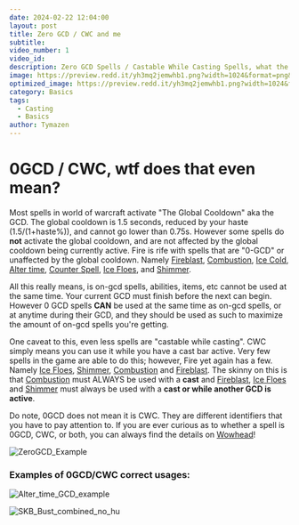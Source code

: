 ```yaml
---
date: 2024-02-22 12:04:00
layout: post
title: Zero GCD / CWC and me
subtitle:
video_number: 1
video_id:
description: Zero GCD Spells / Castable While Casting Spells, what the hell?
image: https://preview.redd.it/yh3mq2jemwhb1.png?width=1024&format=png&auto=webp&s=336811a8a09d1e354c1b130908020e92d56c57f0
optimized_image: https://preview.redd.it/yh3mq2jemwhb1.png?width=1024&format=png&auto=webp&s=336811a8a09d1e354c1b130908020e92d56c57f0
category: Basics
tags:
  - Casting
  - Basics
author: Tymazen
---
```


# 0GCD / CWC, wtf does that even mean?

Most spells in world of warcraft activate "The Global Cooldown" aka the GCD. The global cooldown is 1.5 seconds, reduced by your haste (1.5/(1+haste%)), and cannot go lower than 0.75s. However some spells do __not__ activate the global cooldown, and are not affected by the global cooldown being currently active. Fire is rife with spells that are "0-GCD" or unaffected by the global cooldown. Namely [Fireblast](https://www.wowhead.com/spell=108853/fire-blast), [Combustion](https://www.wowhead.com/spell=190319/combustion), [Ice Cold](https://www.wowhead.com/spell=414658/ice-cold), [Alter time](https://www.wowhead.com/spell=108978/alter-time), [Counter Spell](https://www.wowhead.com/spell=2139/counterspell), [Ice Floes](https://www.wowhead.com/spell=108839/ice-floes), and [Shimmer](https://www.wowhead.com/spell=212653/shimmer).

All this really means, is on-gcd spells, abilities, items, etc cannot be used at the same time. Your current GCD must finish before the next can begin. However 0 GCD spells __CAN__ be used at the same time as on-gcd spells, or at anytime during their GCD, and they should be used as such to maximize the amount of on-gcd spells you're getting.

One caveat to this, even less spells are "castable while casting". CWC simply means you can use it while you have a cast bar active. Very few spells in the game are able to do this; however, Fire yet again has a few. Namely [Ice Floes](https://www.wowhead.com/spell=108839/ice-floes), [Shimmer](https://www.wowhead.com/spell=212653/shimmer), [Combustion](https://www.wowhead.com/spell=190319/combustion) and [Fireblast](https://www.wowhead.com/spell=108853/fire-blast). The skinny on this is that [Combustion](https://www.wowhead.com/spell=190319/combustion) must ALWAYS be used with a __cast__ and [Fireblast](https://www.wowhead.com/spell=108853/fire-blast), [Ice Floes](https://www.wowhead.com/spell=108839/ice-floes) and [Shimmer](https://www.wowhead.com/spell=212653/shimmer) must always be used with a __cast or while another GCD is active__.

Do note, 0GCD does not mean it is CWC. They are different identifiers that you have to pay attention to. If you are ever curious as to whether a spell is 0GCD, CWC, or both, you can always find the details on [Wowhead](https://www.wowhead.com/)!


![ZeroGCD_Example](https://github.com/Tymazen/images/assets/67207109/f592198f-37d3-4b0f-8c1e-777ce539cc5f)

### Examples of 0GCD/CWC correct usages:

![Alter_time_GCD_example](https://github.com/Tymazen/images/assets/67207109/f34499ce-f51f-414d-8588-d93f84fe624b)

![SKB_Bust_combined_no_hu](https://github.com/Tymazen/images/assets/67207109/645857dd-272b-40d7-b685-68b6d93bb131)
